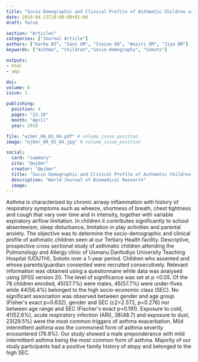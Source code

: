 ```yaml
---
title: "Socio Demographic and Clinical Profile of Asthmatic Children as Seen in a Tertiary Health Facility in Sokoto Metropolis Nigeria"
date: 2019-04-15T10:00:00+01:00
draft: false

section: "Articles"
categories: ["Journal Article"]
authors: ["Garba BI", "Sani UM", "Isezuo KO", "Waziri UM", "Jiya NM"]
keywords: ["Asthma", "Children","Socio-demography", "Sokoto"]

outputs: 
- html
- amp

doi:
volume: 6
issue: 1

publishing:
  position: 4
  pages: "22-28"
  month: "April"
  year: 2019

file: "wjbmr_06_01_04.pdf" # volume_issue_position
image: "wjbmr_06_01_04.jpg" # volume_issue_position

social:
  card: "summary"
  site: "@wjbmr"
  creator: "@wjbmr"
  title: "Socio Demographic and Clinical Profile of Asthmatic Children as Seen in a Tertiary Health Facility in Sokoto Metropolis Nigeria"
  description: "World Journal of Biomedical Research"
  image:
---
```

Asthma is characterised by chronic airway inflammation with history of respiratory symptoms such as wheeze,
shortness of breath, chest tightness and cough that vary over time and in intensity, together with variable
expiratory airflow limitation. In children it contributes significantly to school absenteeism, sleep disturbance,
limitation in play activities and parental anxiety. The objective was to determine the socio-demographic and
clinical profile of asthmatic children seen at our Tertiary Health facility. Descriptive, prospective cross
sectional study of asthmatic children attending the Pulmonology and Allergy clinic of Usmanu Danfodiyo
University Teaching Hospital (UDUTH), Sokoto over a 1-year period. Children who assented and whose
parents/guardian consented were recruited consecutively. Relevant information was obtained using a
questionnaire while data was analysed using SPSS version 20. The level of significance was set at p <0.05. Of
the 78 children enrolled, 45(57.7%) were males, 45(57.7%) were under-fives while 44(56.4%) belonged to the
high socio-economic class (SEC). No significant association was observed between gender and age group
(Fisher's exact p=0.632), gender and SEC (c2=2.572, p=0.276) nor between age range and SEC (Fischer's
exact p=0.191). Exposure to cold, 41(52.6%), acute respiratory infection (ARI), 38(48.7) and exposure to dust,
23(29.5%) were the most common triggers of asthma exacerbation. Mild intermittent asthma was the
commonest form of asthma severity encountered (76.9%). Our study showed a male preponderance with mild
intermittent asthma being the most common form of asthma. Majority of our study participants had a positive
family history of atopy and belonged to the high SEC.
